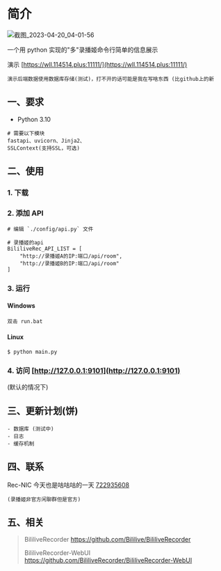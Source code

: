 # 简介

![截图_2023-04-20_04-01-56](https://user-images.githubusercontent.com/39889850/233187311-206378ae-4770-404d-bbf2-45a6cf0ec491.png)


一个用 python 实现的"多"录播姬命令行简单的信息展示

演示 [https://wll.114514.plus:11111/](https://wll.114514.plus:11111/)

    演示后端数据使用数据库存储(测试)，打不开的话可能是我在写啥东西 (比github上的新

## 一、要求

- Python 3.10

```
# 需要以下模块
fastapi、uvicorn、Jinja2、
SSLContext(支持SSL，可选)
```

## 二、使用

### 1. 下载

### 2. 添加 API

```
# 编辑 `./config/api.py` 文件

# 录播姬的api
BililiveRec_API_LIST = [
    "http://录播姬A的IP:端口/api/room",
    "http://录播姬B的IP:端口/api/room"
]
```

### 3. 运行

#### Windows

```
双击 run.bat
```

#### Linux

```
$ python main.py
```

### 4. 访问 [http://127.0.0.1:9101](http://127.0.0.1:9101)

(默认的情况下)

## 三、更新计划(饼)

```
- 数据库 (测试中)
- 日志
- 缓存机制
```

## 四、联系

Rec-NIC 今天也是咕咕咕的一天 [722935608](https://jq.qq.com/?_wv=1027&k=KI1Ly3kG)

    (录播姬非官方闲聊群但是官方)

## 五、相关

> BililiveRecorder https://github.com/Bililive/BililiveRecorder
> 
> BililiveRecorder-WebUI https://github.com/BililiveRecorder/BililiveRecorder-WebUI
